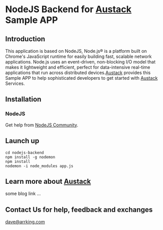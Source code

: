 # NodeJS Backend for [Austack](http://www.austack.com) Sample APP


## Introduction
This application is based on NodeJS, Node.js® is a platform built on Chrome's JavaScript runtime for easily building fast, scalable network applications. Node.js uses an event-driven, non-blocking I/O model that makes it lightweight and efficient, perfect for data-intensive real-time applications that run across distributed devices.[Austack](http://www.austack.com) provides this Sample APP to help sophisticated developers to get started with [Austack](http://www.austack.com) Services.

## Installation

### NodeJS

Get help from [NodeJS Community](http://nodejs.org/).

## Launch up

```
cd nodejs-backend
npm install -g nodemon
npm install
nodemon -i node_modules app.js
```

## Learn more about [Austack](http://www.austack.com)

some blog link ...


## Contact Us for help, feedback and exchanges

dave@arrking.com

